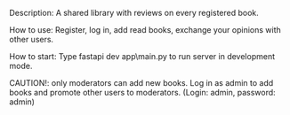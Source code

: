 Description: A shared library with reviews on every registered book.

How to use: Register, log in, add read books, exchange your opinions with other users.

How to start: Type fastapi dev app\main.py to run server in development mode.

CAUTION!: only moderators can add new books. Log in as admin to add books and promote other users to moderators. (Login: admin, password: admin)
